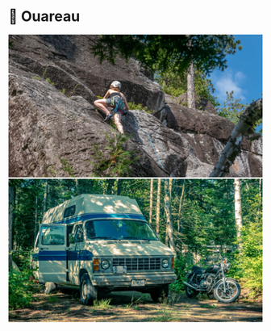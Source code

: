 # 🧗 Ouareau

[![P2570471](/photos/hd/P2570471.jpg)](/photos/P2570471.md)
[![P2570487](/photos/hd/P2570487.jpg)](/photos/P2570487.md)
